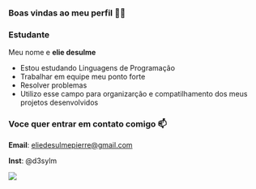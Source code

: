### Boas vindas ao meu perfil 👨‍💻
### **Estudante**

Meu nome e **elie desulme**

- Estou estudando Linguagens de Programação
- Trabalhar em equipe meu ponto forte
- Resolver problemas  
- Utilizo esse campo para organizarção e compatilhamento dos meus projetos desenvolvidos

### Voce quer entrar em contato comigo 📫

**Email**: eliedesulmepierre@gmail.com

**Inst**: @d3sylm

![](https://media1.tenor.com/m/DS8Co_JAaN8AAAAC/albert.gif)
